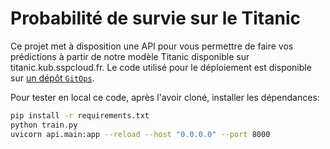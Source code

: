 # Probabilité de survie sur le Titanic

Ce projet met à disposition une API pour vous permettre de faire vos prédictions à partir de notre modèle Titanic disponible sur
titanic.kub.sspcloud.fr. Le code utilisé pour le déploiement est disponible sur [un dépôt `GitOps`](https://github.com/ensae-reproductibilite/application-gitops).

Pour tester en local ce code, après l'avoir cloné, installer les dépendances:

```bash
pip install -r requirements.txt
python train.py
uvicorn api.main:app --reload --host "0.0.0.0" --port 8000
```
